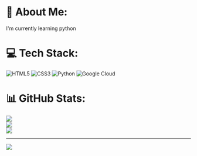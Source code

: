 # 💫 About Me:
I'm currently learning python


# 💻 Tech Stack:
![HTML5](https://img.shields.io/badge/html5-%23E34F26.svg?style=for-the-badge&logo=html5&logoColor=white) ![CSS3](https://img.shields.io/badge/css3-%231572B6.svg?style=for-the-badge&logo=css3&logoColor=white) ![Python](https://img.shields.io/badge/python-3670A0?style=for-the-badge&logo=python&logoColor=ffdd54) ![Google Cloud](https://img.shields.io/badge/GoogleCloud-%234285F4.svg?style=for-the-badge&logo=google-cloud&logoColor=white)
# 📊 GitHub Stats:
![](https://github-readme-stats.vercel.app/api?username=saninzx&theme=dark&hide_border=false&include_all_commits=false&count_private=false)<br/>
![](https://nirzak-streak-stats.vercel.app/?user=saninzx&theme=dark&hide_border=false)<br/>
![](https://github-readme-stats.vercel.app/api/top-langs/?username=saninzx&theme=dark&hide_border=false&include_all_commits=false&count_private=false&layout=compact)

---
[![](https://visitcount.itsvg.in/api?id=saninzx&icon=0&color=0)](https://visitcount.itsvg.in)

<!-- Proudly created with GPRM ( https://gprm.itsvg.in ) -->
